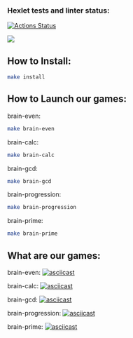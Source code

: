 ### Hexlet tests and linter status:
[![Actions Status](https://github.com/FromCS/backend-project-lvl1/workflows/hexlet-check/badge.svg)](https://github.com/FromCS/backend-project-lvl1/actions)


<a href="https://codeclimate.com/github/FromCS/backend-project-lvl1/maintainability"><img src="https://api.codeclimate.com/v1/badges/25443f45b160cddde125/maintainability" /></a>


## How to Install:
```bash
make install
```  

## How to Launch our games:  
brain-even: 
```bash
make brain-even
```  
brain-calc:
```bash
make brain-calc
```  
brain-gcd:
```bash
make brain-gcd
```  
brain-progression: 
```bash
make brain-progression
```  
brain-prime:
```bash
make brain-prime
```  

## What are our games:  
brain-even: [![asciicast](https://asciinema.org/a/qcBLTfsuX3SOY5uAYqd0zTzs6.svg)](https://asciinema.org/a/qcBLTfsuX3SOY5uAYqd0zTzs6)  

brain-calc: [![asciicast](https://asciinema.org/a/kphhjcR9Sq1tfth9HXKO8DSdF.svg)](https://asciinema.org/a/kphhjcR9Sq1tfth9HXKO8DSdF)  

brain-gcd: [![asciicast](https://asciinema.org/a/ibIScbV2diJ10DbZVZXtmYgP1.svg)](https://asciinema.org/a/ibIScbV2diJ10DbZVZXtmYgP1)  

brain-progression: [![asciicast](https://asciinema.org/a/Ycf8Pzy9SAKnMP9vOcMLBTSrk.svg)](https://asciinema.org/a/Ycf8Pzy9SAKnMP9vOcMLBTSrk)  

brain-prime: [![asciicast](https://asciinema.org/a/hwE2VBrs0tfKhtWMEZCPIuqY7.svg)](https://asciinema.org/a/hwE2VBrs0tfKhtWMEZCPIuqY7)  

